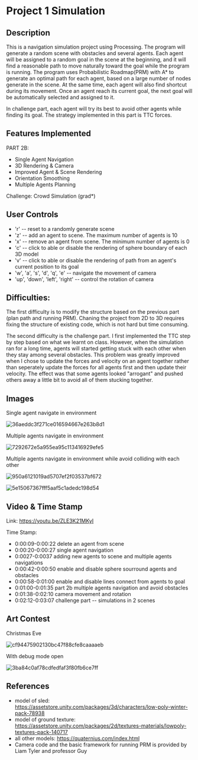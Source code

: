 # Project 1 Simulation

## Description

This is a navigation simulation project using Processing. The program will generate a random scene with obstacles and several agents. Each agent will be assigned to a random goal in the scene at the beginning, and it will find a reasonable path to move naturally toward the goal while the program is running. The program uses Probabilistic Roadmap(PRM) with A* to generate an optimal path for each agent, based on a large number of nodes generate in the scene. At the same time, each agent will also find shortcut during its movement. Once an agent reach its current goal, the next goal will be automatically selected and assigned to it.

In challenge part, each agent will try its best to avoid other agents while finding its goal. The strategy implemented in this part is TTC forces.
 
## Features Implemented

PART 2B:

* Single Agent Navigation
* 3D Rendering & Camera
* Improved Agent & Scene Rendering
* Orientation Smoothing
* Multiple Agents Planning

Challenge: Crowd Simulation (grad*)

## User Controls

* 'r' -- reset to a randomly generate scene
* 'z' -- add an agent to scene. The maximum number of agents is 10
* 'x' -- remove an agent from scene. The minimum number of agents is 0
* 'c' -- click to able or disable the rendering of sphere boundary of each 3D model
* 'v' -- click to able or disable the rendering of path from an agent's current position to its goal
* 'w', 'a', 's', 'd', 'q', 'e' -- navigate the movement of camera
* 'up', 'down', 'left', 'right' -- control the rotation of camera


## Difficulties:

The first difficulty is to modify the structure based on the previous part (plan path and running PRM). Chaning the project from 2D to 3D requires fixing the structure of existing code, which is not hard but time consuming.

The second difficulty is the challenge part. I first implemented the TTC step by step based on what we learnt on class. However, when the simulation ran for a long time, agents will started getting stuck with each other when they stay among several obstacles. This problem was greatly improved when I chose to update the forces and velocity on an agent together rather than seperately update the forces for all agents first and then update their velocity. The effect was that some agents looked "arrogant" and pushed others away a little bit to avoid all of them stucking together.

## Images

Single agent navigate in environment

![36aeddc3f271ce016594667e263b8d1](https://user-images.githubusercontent.com/35856355/135949147-f3dc30a7-26e7-4d73-8a3f-21499f720313.png)


Multiple agents navigate in environment

![7292672e5a955ea95c113416929efe5](https://user-images.githubusercontent.com/35856355/135948744-317b4119-842f-4508-88e1-f6913f0da8f5.png)


Multiple agents navigate in environment while avoid colliding with each other

![950a6121019ad5707ef2f03537bf672](https://user-images.githubusercontent.com/35856355/135949012-fde53e79-5f09-4d85-af6b-d11d275398b2.png)

![5e15067367fff5aaf5c1adedc198d54](https://user-images.githubusercontent.com/35856355/135948987-c82ec72e-45fc-4348-8d20-874093f45352.png)


## Video & Time Stamp
Link:
https://youtu.be/ZLE3K21MKyI

Time Stamp:
* 0:00:09-0:00:22 delete an agent from scene
* 0:00:20-0:00:27 single agent navigation
* 0:0027-0:0037 adding new agents to scene and multiple agents navigations
* 0:00:42-0:00:50 enable and disable sphere sourround agents and obstacles
* 0:00:58-0:01:00 enable and disable lines connect from agents to goal
* 0:01:00-0:01:35 part 2b multiple agents navigation and avoid obstacles
* 0:01:38-0:02:10 camera movement and rotation
* 0:02:12-0:03:07 challenge part -- simulations in 2 scenes


## Art Contest
Christmas Eve

![cf94475902130bc47f88cfe8caaaaeb](https://user-images.githubusercontent.com/35856355/135948495-f3576bb6-8381-4290-bca6-70c97b504a8a.png)

With debug mode open

![3ba84c0af78cdfedfaf3f80fb6ce7ff](https://user-images.githubusercontent.com/35856355/135948047-a957fbc9-3096-4d3c-b028-98dec0320c81.png)



## References

* model of sled: https://assetstore.unity.com/packages/3d/characters/low-poly-winter-pack-78938
* model of ground texture: https://assetstore.unity.com/packages/2d/textures-materials/lowpoly-textures-pack-140717
* all other models: https://quaternius.com/index.html
* Camera code and the basic framework for running PRM is provided by Liam Tyler and professor Guy
